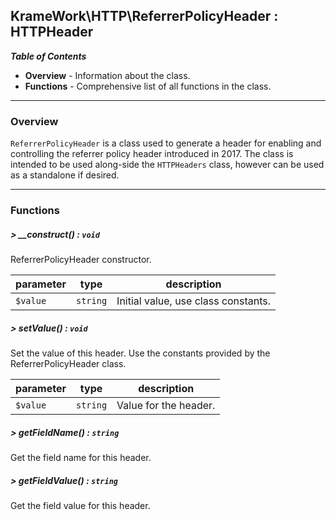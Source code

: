 ## KrameWork\HTTP\ReferrerPolicyHeader : HTTPHeader

***Table of Contents***
* **Overview** - Information about the class.
* **Functions** - Comprehensive list of all functions in the class.

___
### Overview
`ReferrerPolicyHeader` is a class used to generate a header for enabling and controlling the referrer policy header introduced in 2017. The class is intended to be used along-side the `HTTPHeaders` class, however can be used as a standalone if desired.
___
### Functions
##### > __construct() : `void`
ReferrerPolicyHeader constructor.

parameter | type | description
--- | --- | ---
`$value` | `string` | Initial value, use class constants.

##### > setValue() : `void`
Set the value of this header. Use the constants provided by the ReferrerPolicyHeader class.

parameter | type | description
--- | --- | ---
`$value` | `string` | Value for the header.

##### > getFieldName() : `string`
Get the field name for this header.

##### > getFieldValue() : `string`
Get the field value for this header.